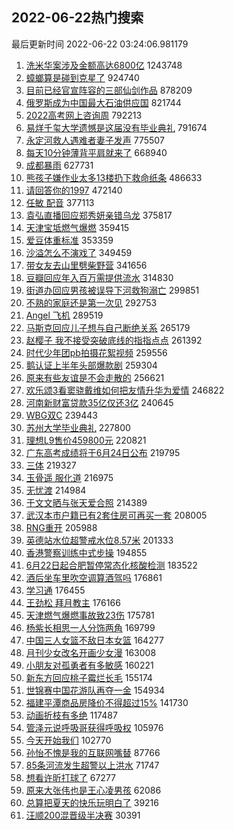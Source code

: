 ## 2022-06-22热门搜索 
最后更新时间 2022-06-22 03:24:06.981179 
1. [洗米华案涉及金额高达6800亿](https://s.weibo.com/weibo?q=%23%E6%B4%97%E7%B1%B3%E5%8D%8E%E6%A1%88%E6%B6%89%E5%8F%8A%E9%87%91%E9%A2%9D%E9%AB%98%E8%BE%BE6800%E4%BA%BF%23&Refer=top) 1243748
1. [蟑螂算是碰到克星了](https://s.weibo.com/weibo?q=%23%E8%9F%91%E8%9E%82%E7%AE%97%E6%98%AF%E7%A2%B0%E5%88%B0%E5%85%8B%E6%98%9F%E4%BA%86%23&Refer=top) 924740
1. [目前已经官宣阵容的三部仙剑作品](https://s.weibo.com/weibo?q=%23%E7%9B%AE%E5%89%8D%E5%B7%B2%E7%BB%8F%E5%AE%98%E5%AE%A3%E9%98%B5%E5%AE%B9%E7%9A%84%E4%B8%89%E9%83%A8%E4%BB%99%E5%89%91%E4%BD%9C%E5%93%81%23&Refer=top) 878209
1. [俄罗斯成为中国最大石油供应国](https://s.weibo.com/weibo?q=%23%E4%BF%84%E7%BD%97%E6%96%AF%E6%88%90%E4%B8%BA%E4%B8%AD%E5%9B%BD%E6%9C%80%E5%A4%A7%E7%9F%B3%E6%B2%B9%E4%BE%9B%E5%BA%94%E5%9B%BD%23&Refer=top) 821744
1. [2022高考网上咨询周](https://s.weibo.com/weibo?q=%232022%E9%AB%98%E8%80%83%E7%BD%91%E4%B8%8A%E5%92%A8%E8%AF%A2%E5%91%A8%23&Refer=top) 792213
1. [易烊千玺大学遗憾是这届没有毕业典礼](https://s.weibo.com/weibo?q=%23%E6%98%93%E7%83%8A%E5%8D%83%E7%8E%BA%E5%A4%A7%E5%AD%A6%E9%81%97%E6%86%BE%E6%98%AF%E8%BF%99%E5%B1%8A%E6%B2%A1%E6%9C%89%E6%AF%95%E4%B8%9A%E5%85%B8%E7%A4%BC%23&Refer=top) 791674
1. [永定河救人遇难者妻子发声](https://s.weibo.com/weibo?q=%23%E6%B0%B8%E5%AE%9A%E6%B2%B3%E6%95%91%E4%BA%BA%E9%81%87%E9%9A%BE%E8%80%85%E5%A6%BB%E5%AD%90%E5%8F%91%E5%A3%B0%23&Refer=top) 775507
1. [每天10分钟薄背平肩就来了](https://s.weibo.com/weibo?q=%23%E6%AF%8F%E5%A4%A910%E5%88%86%E9%92%9F%E8%96%84%E8%83%8C%E5%B9%B3%E8%82%A9%E5%B0%B1%E6%9D%A5%E4%BA%86%23&Refer=top) 668940
1. [成都暴雨](https://s.weibo.com/weibo?q=%23%E6%88%90%E9%83%BD%E6%9A%B4%E9%9B%A8%23&Refer=top) 627731
1. [熊孩子嫌作业太多13楼扔下救命纸条](https://s.weibo.com/weibo?q=%23%E7%86%8A%E5%AD%A9%E5%AD%90%E5%AB%8C%E4%BD%9C%E4%B8%9A%E5%A4%AA%E5%A4%9A13%E6%A5%BC%E6%89%94%E4%B8%8B%E6%95%91%E5%91%BD%E7%BA%B8%E6%9D%A1%23&Refer=top) 486633
1. [请回答你的1997](https://s.weibo.com/weibo?q=%23%E8%AF%B7%E5%9B%9E%E7%AD%94%E4%BD%A0%E7%9A%841997%23&Refer=top) 472140
1. [任敏 配音](https://s.weibo.com/weibo?q=%E4%BB%BB%E6%95%8F%20%E9%85%8D%E9%9F%B3&Refer=top) 377113
1. [袁弘直播回应郑秀妍亲错乌龙](https://s.weibo.com/weibo?q=%23%E8%A2%81%E5%BC%98%E7%9B%B4%E6%92%AD%E5%9B%9E%E5%BA%94%E9%83%91%E7%A7%80%E5%A6%8D%E4%BA%B2%E9%94%99%E4%B9%8C%E9%BE%99%23&Refer=top) 375817
1. [天津宝坻燃气爆燃](https://s.weibo.com/weibo?q=%23%E5%A4%A9%E6%B4%A5%E5%AE%9D%E5%9D%BB%E7%87%83%E6%B0%94%E7%88%86%E7%87%83%23&Refer=top) 359415
1. [爱豆体重标准](https://s.weibo.com/weibo?q=%23%E7%88%B1%E8%B1%86%E4%BD%93%E9%87%8D%E6%A0%87%E5%87%86%23&Refer=top) 353359
1. [沙溢怎么不演戏了](https://s.weibo.com/weibo?q=%23%E6%B2%99%E6%BA%A2%E6%80%8E%E4%B9%88%E4%B8%8D%E6%BC%94%E6%88%8F%E4%BA%86%23&Refer=top) 349459
1. [带女友去山里劈柴野营](https://s.weibo.com/weibo?q=%23%E5%B8%A6%E5%A5%B3%E5%8F%8B%E5%8E%BB%E5%B1%B1%E9%87%8C%E5%8A%88%E6%9F%B4%E9%87%8E%E8%90%A5%23&Refer=top) 341656
1. [豆瓣回应年入百万需提供流水](https://s.weibo.com/weibo?q=%23%E8%B1%86%E7%93%A3%E5%9B%9E%E5%BA%94%E5%B9%B4%E5%85%A5%E7%99%BE%E4%B8%87%E9%9C%80%E6%8F%90%E4%BE%9B%E6%B5%81%E6%B0%B4%23&Refer=top) 314830
1. [街道办回应男孩被误导下河救狗溺亡](https://s.weibo.com/weibo?q=%23%E8%A1%97%E9%81%93%E5%8A%9E%E5%9B%9E%E5%BA%94%E7%94%B7%E5%AD%A9%E8%A2%AB%E8%AF%AF%E5%AF%BC%E4%B8%8B%E6%B2%B3%E6%95%91%E7%8B%97%E6%BA%BA%E4%BA%A1%23&Refer=top) 299851
1. [不熟的家庭还是第一次见](https://s.weibo.com/weibo?q=%23%E4%B8%8D%E7%86%9F%E7%9A%84%E5%AE%B6%E5%BA%AD%E8%BF%98%E6%98%AF%E7%AC%AC%E4%B8%80%E6%AC%A1%E8%A7%81%23&Refer=top) 292753
1. [Angel 飞机](https://s.weibo.com/weibo?q=Angel%20%E9%A3%9E%E6%9C%BA&Refer=top) 289519
1. [马斯克回应儿子想与自己断绝关系](https://s.weibo.com/weibo?q=%23%E9%A9%AC%E6%96%AF%E5%85%8B%E5%9B%9E%E5%BA%94%E5%84%BF%E5%AD%90%E6%83%B3%E4%B8%8E%E8%87%AA%E5%B7%B1%E6%96%AD%E7%BB%9D%E5%85%B3%E7%B3%BB%23&Refer=top) 265179
1. [赵樱子 我不接受突破底线的指指点点](https://s.weibo.com/weibo?q=%E8%B5%B5%E6%A8%B1%E5%AD%90%20%E6%88%91%E4%B8%8D%E6%8E%A5%E5%8F%97%E7%AA%81%E7%A0%B4%E5%BA%95%E7%BA%BF%E7%9A%84%E6%8C%87%E6%8C%87%E7%82%B9%E7%82%B9&Refer=top) 261392
1. [时代少年团pb拍摄花絮视频](https://s.weibo.com/weibo?q=%23%E6%97%B6%E4%BB%A3%E5%B0%91%E5%B9%B4%E5%9B%A2pb%E6%8B%8D%E6%91%84%E8%8A%B1%E7%B5%AE%E8%A7%86%E9%A2%91%23&Refer=top) 259556
1. [鹅认证上半年头部爆款剧](https://s.weibo.com/weibo?q=%23%E9%B9%85%E8%AE%A4%E8%AF%81%E4%B8%8A%E5%8D%8A%E5%B9%B4%E5%A4%B4%E9%83%A8%E7%88%86%E6%AC%BE%E5%89%A7%23&Refer=top) 259304
1. [原来有些友谊是不会走散的](https://s.weibo.com/weibo?q=%23%E5%8E%9F%E6%9D%A5%E6%9C%89%E4%BA%9B%E5%8F%8B%E8%B0%8A%E6%98%AF%E4%B8%8D%E4%BC%9A%E8%B5%B0%E6%95%A3%E7%9A%84%23&Refer=top) 256621
1. [欢乐颂3看窦骁戴维如何把友情升华为爱情](https://s.weibo.com/weibo?q=%E6%AC%A2%E4%B9%90%E9%A2%823%E7%9C%8B%E7%AA%A6%E9%AA%81%E6%88%B4%E7%BB%B4%E5%A6%82%E4%BD%95%E6%8A%8A%E5%8F%8B%E6%83%85%E5%8D%87%E5%8D%8E%E4%B8%BA%E7%88%B1%E6%83%85&Refer=top) 246822
1. [河南新财富贷款35亿仅还3亿](https://s.weibo.com/weibo?q=%23%E6%B2%B3%E5%8D%97%E6%96%B0%E8%B4%A2%E5%AF%8C%E8%B4%B7%E6%AC%BE35%E4%BA%BF%E4%BB%85%E8%BF%983%E4%BA%BF%23&Refer=top) 240645
1. [WBG双C](https://s.weibo.com/weibo?q=WBG%E5%8F%8CC&Refer=top) 239443
1. [苏州大学毕业典礼](https://s.weibo.com/weibo?q=%23%E8%8B%8F%E5%B7%9E%E5%A4%A7%E5%AD%A6%E6%AF%95%E4%B8%9A%E5%85%B8%E7%A4%BC%23&Refer=top) 227800
1. [理想L9售价459800元](https://s.weibo.com/weibo?q=%23%E7%90%86%E6%83%B3L9%E5%94%AE%E4%BB%B7459800%E5%85%83%23&Refer=top) 220821
1. [广东高考成绩将于6月24日公布](https://s.weibo.com/weibo?q=%23%E5%B9%BF%E4%B8%9C%E9%AB%98%E8%80%83%E6%88%90%E7%BB%A9%E5%B0%86%E4%BA%8E6%E6%9C%8824%E6%97%A5%E5%85%AC%E5%B8%83%23&Refer=top) 219795
1. [三体](https://s.weibo.com/weibo?q=%E4%B8%89%E4%BD%93&Refer=top) 219327
1. [玉骨遥 服化道](https://s.weibo.com/weibo?q=%E7%8E%89%E9%AA%A8%E9%81%A5%20%E6%9C%8D%E5%8C%96%E9%81%93&Refer=top) 216975
1. [无忧渡](https://s.weibo.com/weibo?q=%E6%97%A0%E5%BF%A7%E6%B8%A1&Refer=top) 214984
1. [于文文晒与张天爱合照](https://s.weibo.com/weibo?q=%23%E4%BA%8E%E6%96%87%E6%96%87%E6%99%92%E4%B8%8E%E5%BC%A0%E5%A4%A9%E7%88%B1%E5%90%88%E7%85%A7%23&Refer=top) 214389
1. [武汉本市户籍已有2套住房可再买一套](https://s.weibo.com/weibo?q=%23%E6%AD%A6%E6%B1%89%E6%9C%AC%E5%B8%82%E6%88%B7%E7%B1%8D%E5%B7%B2%E6%9C%892%E5%A5%97%E4%BD%8F%E6%88%BF%E5%8F%AF%E5%86%8D%E4%B9%B0%E4%B8%80%E5%A5%97%23&Refer=top) 208005
1. [RNG重开](https://s.weibo.com/weibo?q=%23RNG%E9%87%8D%E5%BC%80%23&Refer=top) 205988
1. [英德站水位超警戒水位8.57米](https://s.weibo.com/weibo?q=%23%E8%8B%B1%E5%BE%B7%E7%AB%99%E6%B0%B4%E4%BD%8D%E8%B6%85%E8%AD%A6%E6%88%92%E6%B0%B4%E4%BD%8D8.57%E7%B1%B3%23&Refer=top) 201333
1. [香港警察训练中式步操](https://s.weibo.com/weibo?q=%23%E9%A6%99%E6%B8%AF%E8%AD%A6%E5%AF%9F%E8%AE%AD%E7%BB%83%E4%B8%AD%E5%BC%8F%E6%AD%A5%E6%93%8D%23&Refer=top) 194855
1. [6月22日起合肥暂停常态化核酸检测](https://s.weibo.com/weibo?q=%236%E6%9C%8822%E6%97%A5%E8%B5%B7%E5%90%88%E8%82%A5%E6%9A%82%E5%81%9C%E5%B8%B8%E6%80%81%E5%8C%96%E6%A0%B8%E9%85%B8%E6%A3%80%E6%B5%8B%23&Refer=top) 183522
1. [酒后坐车里吹空调算酒驾吗](https://s.weibo.com/weibo?q=%23%E9%85%92%E5%90%8E%E5%9D%90%E8%BD%A6%E9%87%8C%E5%90%B9%E7%A9%BA%E8%B0%83%E7%AE%97%E9%85%92%E9%A9%BE%E5%90%97%23&Refer=top) 176861
1. [学习通](https://s.weibo.com/weibo?q=%E5%AD%A6%E4%B9%A0%E9%80%9A&Refer=top) 176455
1. [王劲松 拜月教主](https://s.weibo.com/weibo?q=%E7%8E%8B%E5%8A%B2%E6%9D%BE%20%E6%8B%9C%E6%9C%88%E6%95%99%E4%B8%BB&Refer=top) 176166
1. [天津燃气爆燃事故致23伤](https://s.weibo.com/weibo?q=%23%E5%A4%A9%E6%B4%A5%E7%87%83%E6%B0%94%E7%88%86%E7%87%83%E4%BA%8B%E6%95%85%E8%87%B423%E4%BC%A4%23&Refer=top) 175781
1. [杨紫长相思一人分饰两角](https://s.weibo.com/weibo?q=%23%E6%9D%A8%E7%B4%AB%E9%95%BF%E7%9B%B8%E6%80%9D%E4%B8%80%E4%BA%BA%E5%88%86%E9%A5%B0%E4%B8%A4%E8%A7%92%23&Refer=top) 169799
1. [中国三人女篮不敌日本女篮](https://s.weibo.com/weibo?q=%23%E4%B8%AD%E5%9B%BD%E4%B8%89%E4%BA%BA%E5%A5%B3%E7%AF%AE%E4%B8%8D%E6%95%8C%E6%97%A5%E6%9C%AC%E5%A5%B3%E7%AF%AE%23&Refer=top) 164277
1. [月刊少女改名开画少女漫](https://s.weibo.com/weibo?q=%23%E6%9C%88%E5%88%8A%E5%B0%91%E5%A5%B3%E6%94%B9%E5%90%8D%E5%BC%80%E7%94%BB%E5%B0%91%E5%A5%B3%E6%BC%AB%23&Refer=top) 163008
1. [小朋友对孤勇者有多敏感](https://s.weibo.com/weibo?q=%23%E5%B0%8F%E6%9C%8B%E5%8F%8B%E5%AF%B9%E5%AD%A4%E5%8B%87%E8%80%85%E6%9C%89%E5%A4%9A%E6%95%8F%E6%84%9F%23&Refer=top) 160221
1. [新东方回应桃子霉烂长毛](https://s.weibo.com/weibo?q=%23%E6%96%B0%E4%B8%9C%E6%96%B9%E5%9B%9E%E5%BA%94%E6%A1%83%E5%AD%90%E9%9C%89%E7%83%82%E9%95%BF%E6%AF%9B%23&Refer=top) 155174
1. [世锦赛中国花游队再夺一金](https://s.weibo.com/weibo?q=%23%E4%B8%96%E9%94%A6%E8%B5%9B%E4%B8%AD%E5%9B%BD%E8%8A%B1%E6%B8%B8%E9%98%9F%E5%86%8D%E5%A4%BA%E4%B8%80%E9%87%91%23&Refer=top) 154934
1. [福建平潭商品房降价不得超过15%](https://s.weibo.com/weibo?q=%23%E7%A6%8F%E5%BB%BA%E5%B9%B3%E6%BD%AD%E5%95%86%E5%93%81%E6%88%BF%E9%99%8D%E4%BB%B7%E4%B8%8D%E5%BE%97%E8%B6%85%E8%BF%8715%25%23&Refer=top) 141730
1. [动画折枝有多绝](https://s.weibo.com/weibo?q=%23%E5%8A%A8%E7%94%BB%E6%8A%98%E6%9E%9D%E6%9C%89%E5%A4%9A%E7%BB%9D%23&Refer=top) 117487
1. [管泽元说呼吸哥获得呼吸权](https://s.weibo.com/weibo?q=%23%E7%AE%A1%E6%B3%BD%E5%85%83%E8%AF%B4%E5%91%BC%E5%90%B8%E5%93%A5%E8%8E%B7%E5%BE%97%E5%91%BC%E5%90%B8%E6%9D%83%23&Refer=top) 105976
1. [今天开始我们](https://s.weibo.com/weibo?q=%E4%BB%8A%E5%A4%A9%E5%BC%80%E5%A7%8B%E6%88%91%E4%BB%AC&Refer=top) 102770
1. [孙怡不愧是我的互联网嘴替](https://s.weibo.com/weibo?q=%23%E5%AD%99%E6%80%A1%E4%B8%8D%E6%84%A7%E6%98%AF%E6%88%91%E7%9A%84%E4%BA%92%E8%81%94%E7%BD%91%E5%98%B4%E6%9B%BF%23&Refer=top) 87766
1. [85条河流发生超警以上洪水](https://s.weibo.com/weibo?q=%2385%E6%9D%A1%E6%B2%B3%E6%B5%81%E5%8F%91%E7%94%9F%E8%B6%85%E8%AD%A6%E4%BB%A5%E4%B8%8A%E6%B4%AA%E6%B0%B4%23&Refer=top) 71747
1. [想看许昕打球了](https://s.weibo.com/weibo?q=%23%E6%83%B3%E7%9C%8B%E8%AE%B8%E6%98%95%E6%89%93%E7%90%83%E4%BA%86%23&Refer=top) 67277
1. [原来大张伟也是王心凌男孩](https://s.weibo.com/weibo?q=%23%E5%8E%9F%E6%9D%A5%E5%A4%A7%E5%BC%A0%E4%BC%9F%E4%B9%9F%E6%98%AF%E7%8E%8B%E5%BF%83%E5%87%8C%E7%94%B7%E5%AD%A9%23&Refer=top) 62086
1. [总算把夏天的快乐玩明白了](https://s.weibo.com/weibo?q=%23%E6%80%BB%E7%AE%97%E6%8A%8A%E5%A4%8F%E5%A4%A9%E7%9A%84%E5%BF%AB%E4%B9%90%E7%8E%A9%E6%98%8E%E7%99%BD%E4%BA%86%23&Refer=top) 39216
1. [汪顺200混晋级半决赛](https://s.weibo.com/weibo?q=%23%E6%B1%AA%E9%A1%BA200%E6%B7%B7%E6%99%8B%E7%BA%A7%E5%8D%8A%E5%86%B3%E8%B5%9B%23&Refer=top) 30391
